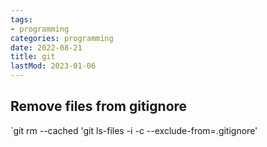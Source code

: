 ```yaml
---
tags:
- programming
categories: programming
date: 2022-08-21
title: git
lastMod: 2023-01-06
---
```

## Remove files from gitignore

`git rm --cached 'git ls-files -i -c --exclude-from=.gitignore'
